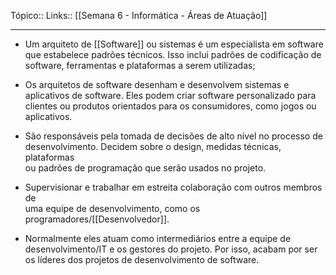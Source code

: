 Tópico::
Links:: [[Semana 6 - Informática - Áreas de Atuação]]

---
 - Um  arquiteto  de  [[Software]]  ou  sistemas  é  um  especialista  em  software  que 
estabelece padrões técnicos. Isso inclui padrões de codificação de 
software, ferramentas e plataformas a serem utilizadas; 

- Os arquitetos de software desenham e desenvolvem sistemas e aplicativos 
de  software.  Eles  podem  criar  software  personalizado  para  clientes  ou 
produtos orientados para os consumidores, como jogos ou aplicativos.

- São responsáveis pela tomada de decisões de alto nível no processo de  
desenvolvimento. Decidem sobre o design, medidas técnicas, plataformas  
ou padrões de programação que serão usados no projeto.  

- Supervisionar e trabalhar em estreita colaboração com outros membros de  
uma equipe de desenvolvimento, como os programadores/[[Desenvolvedor]].  

- Normalmente eles atuam como intermediários entre a equipe de  
desenvolvimento/IT e os gestores do projeto. Por isso, acabam por ser  
os líderes dos projetos de desenvolvimento de software.

